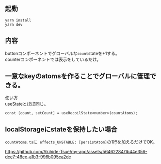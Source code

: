 ## 起動
`yarn install`  
`yarn dev`

## 内容
buttonコンポーネントでグローバルな`count`stateを+1する。  
counterコンポーネントでは表示をしているだけ。

## 一意なkeyのatomsを作ることでグローバルに管理できる。
使い方  
useStateとほぼ同じ。
```
const [count, setCount] = useRecoilState<number>(countAtoms);
```

## localStorageにstateを保持したい場合
`countAtoms.ts`に` effects_UNSTABLE: [persistAtom]`の1行を加えるだけでOK。

https://github.com/Akihide-Tsue/my-app/assets/56462284/1b44e356-dce7-48ce-a1b3-996b095ca2dc

